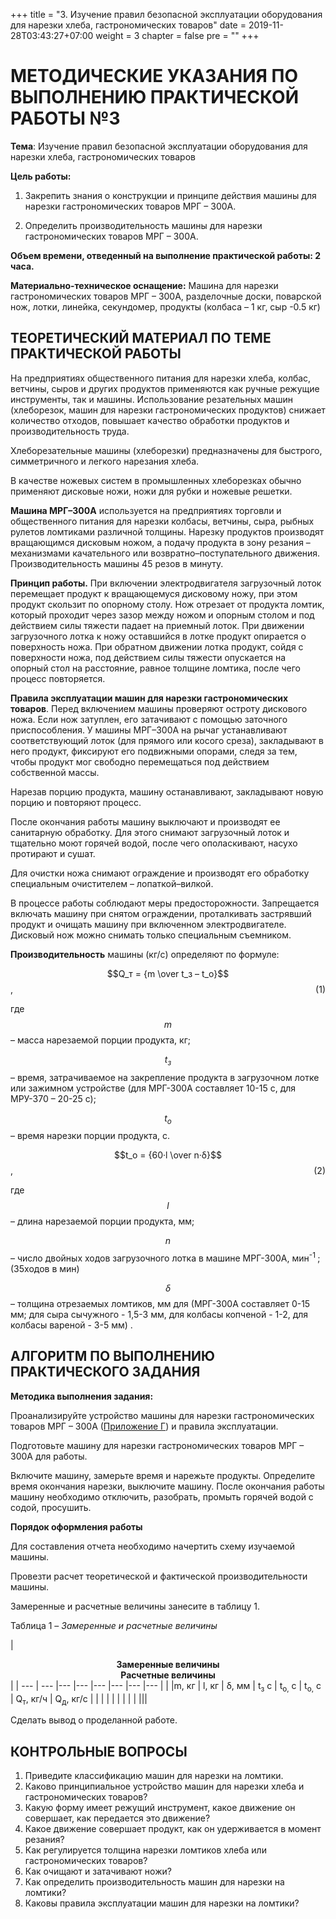 +++
title = "3. Изучение правил безопасной эксплуатации оборудования для нарезки хлеба, гастрономических товаров"
date = 2019-11-28T03:43:27+07:00
weight = 3
chapter = false
pre = ""
+++

# МЕТОДИЧЕСКИЕ УКАЗАНИЯ ПО ВЫПОЛНЕНИЮ ПРАКТИЧЕСКОЙ РАБОТЫ №3

**Тема**: Изучение правил безопасной эксплуатации оборудования для нарезки хлеба, гастрономических товаров

**Цель работы:**

1. Закрепить знания о конструкции и принципе действия машины для нарезки гастрономических товаров МРГ – 300А.

2. Определить производительность машины для нарезки гастрономических товаров МРГ – 300А.

**Объем времени, отведенный на выполнение практической работы: 2 часа.**

**Материально-техническое оснащение:** Машина для нарезки гастрономических товаров МРГ – 300А, разделочные доски, поварской нож, лотки, линейка, секундомер, продукты (колбаса – 1 кг, сыр -0.5 кг)

## ТЕОРЕТИЧЕСКИЙ МАТЕРИАЛ ПО ТЕМЕ ПРАКТИЧЕСКОЙ РАБОТЫ

На предприятиях общественного питания для нарезки хлеба, колбас, ветчины, сыров и других продуктов применяются как ручные режущие инструменты, так и машины. Использование резательных машин (хлеборезок, машин для нарезки гастрономических продуктов) снижает количество отходов, повышает качество обработки продуктов и производительность труда.

Хлеборезательные машины (хлеборезки) предназначены для быстрого, симметричного и легкого нарезания хлеба.

В качестве ножевых систем в промышленных хлеборезках обычно применяют дисковые ножи, ножи для рубки и ножевые решетки.

**Машина МРГ–300А** используется на предприятиях торговли и общественного питания для нарезки колбасы, ветчины, сыра, рыбных рулетов ломтиками различной толщины. Нарезку продуктов производят вращающимся дисковым ножом, а подачу продукта в зону резания – механизмами качательного или возвратно–поступательного движения. Производительность машины 45 резов в минуту.

**Принцип работы.** При включении электродвигателя загрузочный лоток перемещает продукт к вращающемуся дисковому ножу, при этом продукт скользит по опорному столу. Нож отрезает от продукта ломтик, который проходит через зазор между ножом и опорным столом и под действием силы тяжести падает на приемный лоток. При движении загрузочного лотка к ножу оставшийся в лотке продукт опирается о поверхность ножа. При обратном движении лотка продукт, сойдя с поверхности ножа, под действием силы тяжести опускается на опорный стол на расстояние, равное толщине ломтика, после чего процесс повторяется.

**Правила эксплуатации машин для нарезки гастрономических товаров**. Перед включением машины проверяют остроту дискового ножа. Если нож затуплен, его затачивают с помощью заточного приспособления. У машины МРГ–300А на рычаг устанавливают соответствующий лоток (для прямого или косого среза), закладывают в него продукт, фиксируют его подвижными опорами, следя за тем, чтобы продукт мог свободно перемещаться под действием собственной массы.

Нарезав порцию продукта, машину останавливают, закладывают новую порцию и повторяют процесс.

После окончания работы машину выключают и производят ее санитарную обработку. Для этого снимают загрузочный лоток и тщательно моют горячей водой, после чего ополаскивают, насухо протирают и сушат.

Для очистки ножа снимают ограждение и производят его обработку специальным очистителем – лопаткой–вилкой.

В процессе работы соблюдают меры предосторожности. Запрещается включать машину при снятом ограждении, проталкивать застрявший продукт и очищать машину при включенном электродвигателе. Дисковый нож можно снимать только специальным съемником.

**Производительность** машины (кг/с) определяют по формуле:

$$Q_т = {m \over t_з – t_о}$$, <a style="float: right;">  (1) </a>

где $$m$$ – масса нарезаемой порции продукта, кг;

$$t_з$$ – время, затрачиваемое на закрепление продукта в загрузочном лотке или зажимном устройстве (для МРГ-300А составляет 10-15 с, для МРУ-370 – 20-25 с);

$$t_о$$ – время нарезки порции продукта, с.

$$t_o = {60·l \over n·δ}$$, <a style="float: right;">  (2) </a>

где $$l$$ – длина нарезаемой порции продукта, мм;

$$n$$ – число двойных ходов загрузочного лотка в машине МРГ-300А, мин<sup>-1 </sup> ; (35ходов в мин)

$$δ$$ – толщина отрезаемых ломтиков, мм для (МРГ-300А составляет 0-15 мм; для сыра сычужного - 1,5-3 мм, для колбасы копченой - 1-2, для колбасы вареной - 3-5 мм) .

## АЛГОРИТМ ПО ВЫПОЛНЕНИЮ ПРАКТИЧЕСКОГО ЗАДАНИЯ

**Методика выполнения задания:**

Проанализируйте устройство машины для нарезки гастрономических товаров МРГ – 300А ([Приложение Г](../../../pril/p4)) и правила эксплуатации.

Подготовьте машину для нарезки гастрономических товаров МРГ – 300А для работы.

Включите машину, замерьте время и нарежьте продукты. Определите время окончания нарезки, выключите машину. После окончания работы машину необходимо отключить, разобрать, промыть горячей водой с содой, просушить.

**Порядок оформления работы**

Для составления отчета необходимо начертить схему изучаемой машины.

Провезти расчет теоретической и фактической производительности машины.

Замеренные и расчетные величины занесите в таблицу 1.

Таблица 1 – *Замеренные и расчетные величины*

| <td colspan=5><center> <b>Замеренные величины</b></center>  <td colspan=3><center> <b>Расчетные величины</b></center> |
| --- | --- |--- |--- |--- |--- |--- |--- |
| |m, кг | l, кг | δ, мм | t<sub>з</sub> с | t<sub>о,</sub> с | t<sub>о,</sub> с | Q<sub>т</sub>, кг/ч | Q<sub>д</sub>, кг/с |
|  |  |  |  |  |  |  |  |||

Сделать вывод о проделанной работе.

## КОНТРОЛЬНЫЕ ВОПРОСЫ

1. Приведите классификацию машин для нарезки на ломтики.
2. Каково принципиальное устройство машин для нарезки хлеба и гастрономических товаров?
3. Какую форму имеет режущий инструмент, какое движение он совершает, как передается это движение?
4. Какое движение совершает продукт, как он удерживается в момент резания?
5. Как регулируется толщина нарезки ломтиков хлеба или гастрономических товаров?
6. Как очищают и затачивают ножи?
7. Как определить производительность машин для нарезки на ломтики?
8. Каковы правила эксплуатации машин для нарезки на ломтики?
